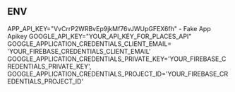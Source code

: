 ## ENV

APP_API_KEY="VvCrrP2WRBvEp9jkMf76vJWUpGFEX6fh" - Fake App Apikey
GOOGLE_API_KEY="YOUR_API_KEY_FOR_PLACES_API"
GOOGLE_APPLICATION_CREDENTIALS_CLIENT_EMAIL= 'YOUR_FIREBASE_CREDENTIALS_CLIENT_EMAIL'
GOOGLE_APPLICATION_CREDENTIALS_PRIVATE_KEY='YOUR_FIREBASE_CREDENTIALS_PRIVATE_KEY',
GOOGLE_APPLICATION_CREDENTIALS_PROJECT_ID='YOUR_FIREBASE_CREDENTIALS_PROJECT_ID'
